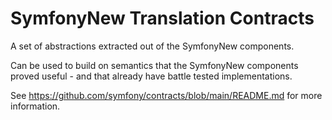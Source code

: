 SymfonyNew Translation Contracts
=============================

A set of abstractions extracted out of the SymfonyNew components.

Can be used to build on semantics that the SymfonyNew components proved useful - and
that already have battle tested implementations.

See https://github.com/symfony/contracts/blob/main/README.md for more information.
